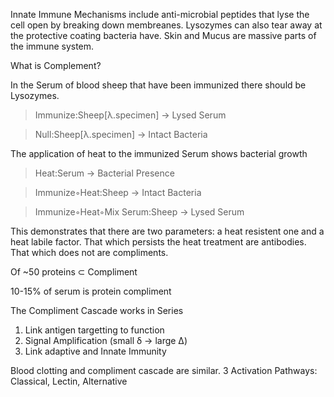 Innate Immune Mechanisms include anti-microbial peptides that lyse the cell open by breaking down membreanes. Lysozymes can also tear away at the protective coating bacteria have. Skin and Mucus are massive parts of the immune system. 

What is Complement?

In the Serum of blood sheep that have been immunized there should be Lysozymes.

> Immunize:Sheep[&lambda;.specimen] &rarr; Lysed Serum

> Null:Sheep[&lambda;.specimen] &rarr; Intact Bacteria

The application of heat to the immunized Serum shows bacterial growth 

> Heat:Serum &rarr; Bacterial Presence

> Immunize&#9702;Heat:Sheep &rarr; Intact Bacteria

> Immunize&#9702;Heat&#9702;Mix Serum:Sheep &rarr; Lysed Serum

This demonstrates that there are two parameters: a heat resistent one and a heat labile factor. That which persists the heat treatment are antibodies. That which does not are compliments.

Of ~50 proteins &sub; Compliment

10-15% of serum is protein compliment

The Compliment Cascade works in Series
1. Link antigen targetting to function
2. Signal Amplification (small &delta; &rarr; large &Delta;)
3. Link adaptive and Innate Immunity

Blood clotting and compliment cascade are similar.
3 Activation Pathways: Classical, Lectin, Alternative

